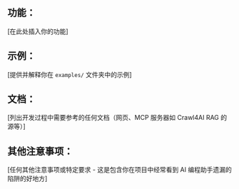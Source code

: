## 功能：

[在此处插入你的功能]

## 示例：

[提供并解释你在 `examples/` 文件夹中的示例]

## 文档：

[列出开发过程中需要参考的任何文档（网页、MCP 服务器如 Crawl4AI RAG 的源等）]

## 其他注意事项：

[任何其他注意事项或特定要求 - 这是包含你在项目中经常看到 AI 编程助手遗漏的陷阱的好地方]
